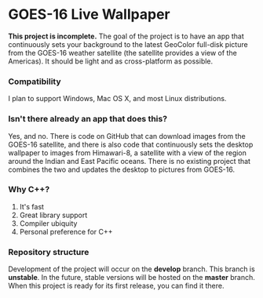 # GOES-16 Live Wallpaper

**This project is incomplete.** The goal of the project is to have an app that continuously sets your background to the
latest GeoColor full-disk picture from the GOES-16 weather satellite (the satellite provides a view of the Americas).
It should be light and as cross-platform as possible.

### Compatibility

I plan to support Windows, Mac OS X, and most Linux distributions.

### Isn't there already an app that does this?

Yes, and no. There is code on GitHub that can download images from the GOES-16 satellite, and there is also code that
continuously sets the desktop wallpaper to images from Himawari-8, a satellite with a view of the region around the
Indian and East Pacific oceans. There is no existing project that combines the two and updates the desktop to pictures
from GOES-16.

### Why C++?

1. It's fast
1. Great library support
1. Compiler ubiquity
1. Personal preference for C++

### Repository structure

Development of the project will occur on the **develop** branch. This branch is **unstable**. In the future, stable
versions will be hosted on the **master** branch. When this project is ready for its first release, you can find it
there.
